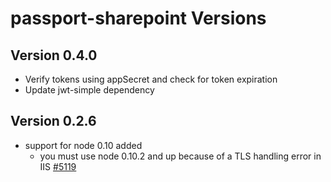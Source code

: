 # passport-sharepoint Versions

## Version 0.4.0

- Verify tokens using appSecret and check for token expiration
- Update jwt-simple dependency

## Version 0.2.6

- support for node 0.10 added
  - you must use node 0.10.2 and up because of a TLS handling error in IIS [#5119](https://github.com/joyent/node/issues/5119)
